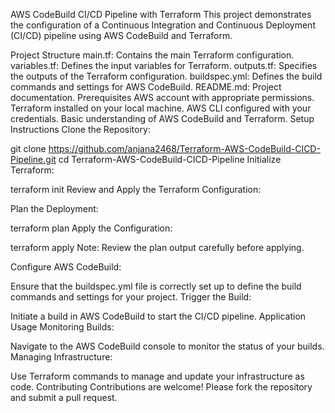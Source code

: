 AWS CodeBuild CI/CD Pipeline with Terraform
This project demonstrates the configuration of a Continuous Integration and Continuous Deployment (CI/CD) pipeline using AWS CodeBuild and Terraform.

Project Structure
main.tf: Contains the main Terraform configuration.
variables.tf: Defines the input variables for Terraform.
outputs.tf: Specifies the outputs of the Terraform configuration.
buildspec.yml: Defines the build commands and settings for AWS CodeBuild.
README.md: Project documentation.
Prerequisites
AWS account with appropriate permissions.
Terraform installed on your local machine.
AWS CLI configured with your credentials.
Basic understanding of AWS CodeBuild and Terraform.
Setup Instructions
Clone the Repository:

git clone https://github.com/anjana2468/Terraform-AWS-CodeBuild-CICD-Pipeline.git
cd Terraform-AWS-CodeBuild-CICD-Pipeline
Initialize Terraform:

terraform init
Review and Apply the Terraform Configuration:

Plan the Deployment:

terraform plan
Apply the Configuration:

terraform apply
Note: Review the plan output carefully before applying.

Configure AWS CodeBuild:

Ensure that the buildspec.yml file is correctly set up to define the build commands and settings for your project.
Trigger the Build:

Initiate a build in AWS CodeBuild to start the CI/CD pipeline.
Application Usage
Monitoring Builds:

Navigate to the AWS CodeBuild console to monitor the status of your builds.
Managing Infrastructure:

Use Terraform commands to manage and update your infrastructure as code.
Contributing
Contributions are welcome! Please fork the repository and submit a pull request.

